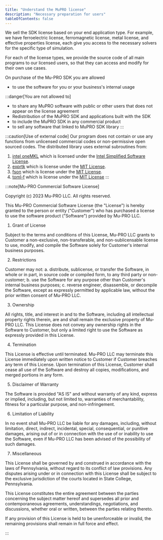 ```yaml
---
title: "Understand the MuPRO license"
description: "Necessary preparation for users"
tableOfContents: false
---
```



We sell the SDK license based on your end application type. For example, we have ferroelectric license, ferromagnetic license, metal license, and effective properties license, each give you access to the necessary solvers for the specific type of simulation.

For each of the license types, we provide the source code of all main programs to our licensed users, so that they can access and modify for their own use cases.

On purchase of the Mu-PRO SDK you are allowed
- to use the software for you or your business's internal usage

:::danger[You are not allowed to]
- to share any MuPRO software with public or other users that does not appear on the license agreement
- Redistribution of the MuPRO SDK and applications built with the SDK 
- to include the MuPRO SDK in any commercial product
- to sell any software that linked to MuPRO SDK library
:::

:::caution[Use of external code]
Our program does not contain or use any functions from unlicensed commercial codes or non-permissive open sourced codes. The distributed library uses external subroutines from:
1. [intel oneMKL](https://www.intel.com/content/www/us/en/developer/tools/oneapi/onemkl.html) which is licensed under the [Intel Simplified Software License](https://www.intel.com/content/www/us/en/developer/articles/license/end-user-license-agreement.html).
2. [exprtk](http://www.partow.net/programming/exprtk/) which is license under the [MIT License](https://opensource.org/license/mit/).
3. [fson](https://github.com/josephalevin/fson) which is license under the [MIT License](https://opensource.org/license/mit/).
4. [toml-f](https://github.com/toml-f/toml-f) which is license under the [MIT License](https://github.com/toml-f/toml-f/blob/main/LICENSE-MIT)
:::


:::note[Mu-PRO Commercial Software License]

Copyright (c) 2023 Mu-PRO LLC. All rights reserved.

This Mu-PRO Commercial Software License (the "License") is hereby granted to the person or entity ("Customer") who has purchased a license to use the software product ("Software") provided by Mu-PRO LLC.

1. Grant of License

Subject to the terms and conditions of this License, Mu-PRO LLC grants to Customer a non-exclusive, non-transferable, and non-sublicensable license to use, modify, and compile the Software solely for Customer's internal business purposes.

2. Restrictions

Customer may not:
a. distribute, sublicense, or transfer the Software, in whole or in part, in source code or compiled form, to any third party or non-customer;
b. use the Software for any purpose other than Customer's internal business purposes;
c. reverse engineer, disassemble, or decompile the Software, except as expressly permitted by applicable law, without the prior written consent of Mu-PRO LLC.

3. Ownership

All rights, title, and interest in and to the Software, including all intellectual property rights therein, are and shall remain the exclusive property of Mu-PRO LLC. This License does not convey any ownership rights in the Software to Customer, but only a limited right to use the Software as expressly provided in this License.

4. Termination

This License is effective until terminated. Mu-PRO LLC may terminate this License immediately upon written notice to Customer if Customer breaches any term of this License. Upon termination of this License, Customer shall cease all use of the Software and destroy all copies, modifications, and merged portions in any form.

5. Disclaimer of Warranty

The Software is provided "AS IS" and without warranty of any kind, express or implied, including, but not limited to, warranties of merchantability, fitness for a particular purpose, and non-infringement.

6. Limitation of Liability

In no event shall Mu-PRO LLC be liable for any damages, including, without limitation, direct, indirect, incidental, special, consequential, or punitive damages, arising out of or in connection with the use of or inability to use the Software, even if Mu-PRO LLC has been advised of the possibility of such damages.

7. Miscellaneous

This License shall be governed by and construed in accordance with the laws of Pennsylvania, without regard to its conflict of law provisions. Any disputes arising under or in connection with this License shall be subject to the exclusive jurisdiction of the courts located in State College, Pennsylvania.

This License constitutes the entire agreement between the parties concerning the subject matter hereof and supersedes all prior and contemporaneous agreements, understandings, negotiations, and discussions, whether oral or written, between the parties relating thereto.

If any provision of this License is held to be unenforceable or invalid, the remaining provisions shall remain in full force and effect.

:::